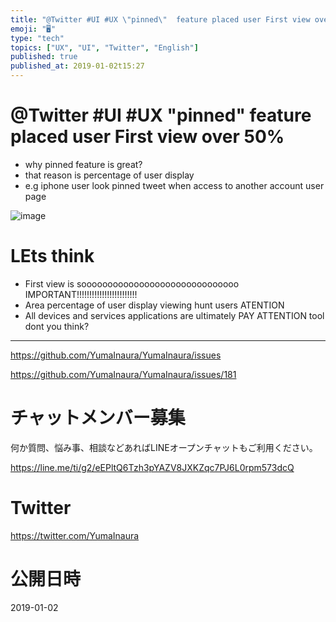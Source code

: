 ```yaml
---
title: "@Twitter #UI #UX \"pinned\"  feature placed user First view over 50%"
emoji: "🖥"
type: "tech"
topics: ["UX", "UI", "Twitter", "English"]
published: true
published_at: 2019-01-02t15:27
---
```


# @Twitter #UI #UX "pinned"  feature placed user First view over 50%

- why pinned feature is great?
- that reason is percentage of user display
- e.g iphone user look pinned tweet when access to another account user page

![image](https://user-images.githubusercontent.com/13635059/50582020-7f047480-0ea2-11e9-8ae0-484d596f175f.png)

# LEts think

- First view is soooooooooooooooooooooooooooooo IMPORTANT!!!!!!!!!!!!!!!!!!!!!!!!
- Area percentage of user display viewing hunt users ATENTION
- All devices and services applications are ultimately PAY ATTENTION tool dont you think?

---

https://github.com/YumaInaura/YumaInaura/issues

https://github.com/YumaInaura/YumaInaura/issues/181








<!-- Update From Qiita API -->

# チャットメンバー募集


何か質問、悩み事、相談などあればLINEオープンチャットもご利用ください。

https://line.me/ti/g2/eEPltQ6Tzh3pYAZV8JXKZqc7PJ6L0rpm573dcQ





# Twitter


https://twitter.com/YumaInaura


<!-- Update From Qiita API -->



# 公開日時

2019-01-02
